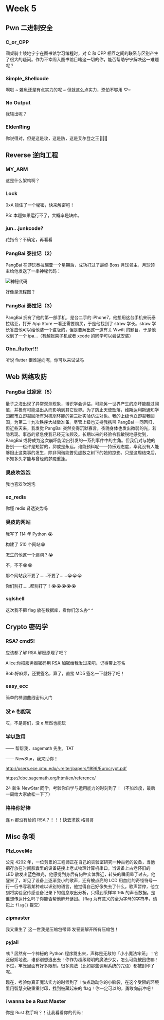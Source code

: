 # Week 5

## Pwn 二进制安全

### C_or_CPP

圆桌骑士绫地宁宁在图书馆学习编程时，对 C 和 CPP 相互之间的联系与区别产生了很大的疑问。作为不幸闯入图书馆目睹这一切的你，能否帮助宁宁解决这一难题呢？

### Simple_Shellcode

啊啦 ~ 雑魚还是有点实力的呢 ~ 但就这么点实力，恐怕不够用 ♡~

### No Output

我输出呢？

### EldenRing

你说得对，但是这是攻，这是防，这是艾尔登之王🥲🥲🥲

## Reverse 逆向工程

### MY_ARM

这是什么架构啊？

### Lock

0xA 锁住了一个秘密，快来解密吧！

PS: 本题如果运行不了，大概率是缺库。

### jun...junkcode?

花指令？不确定，再看看

### PangBai 泰拉记（2）

PangBai 在游玩泰拉瑞亚一个星期后，成功打过了最终 Boss 月球领主，月球领主给他发送了一串神秘代码：

![神秘代码](/images/pangbai-terra3.png)

好像是流程图？

### PangBai 泰拉记（3）

PangBai 拥有了他的第一部手机，是台二手的 iPhone7，他想用这台手机来玩泰拉瑞亚，打开 App Store 一看还需要购买，于是他找到了 straw 学长。straw 学长答应他可以给他装一个盗版的，但是要解出这一道有关 Wwift 的题目，于是他收到了一个 ipa...（有越狱果子机或者 xcode 的同学可以尝试安装）

### Ohn_flutter!!!

听说 flutter 很难逆向呢，你可以来试试吗

## Web 网络攻防

### PangBai 过家家（5）

量子之海出现了异常观测现象，博识学会评估，可能另一世界产生的崩坏能超过阈值，并极有可能溢出从而影响到其它世界。为了防止天使坠落，维斯达利斯通知学园都市立即召回所有对抗崩环能的第三批实验仿生对象。我的上级也立即召我回国，为第二十九次秩序大战做准备。尽管上级也支持我携带 PangBai 一同回归，但近些天来，我发觉 PangBai 突然变得沉默寡言，夜晚身体也发出微弱的光，若隐若现。事态的紧急使我已经无法顾及。长期以来的经验令我敏锐地感觉到，PangBai 或将成为这次崩坏能溢出引发的一系列事件中的主角。但我仍对与她的告别——也许是短暂的，抑或是永远，谁能预料呢——持乐观态度，毕竟没有人能够阻止这类事的发生，除非同谐能瞥见虚数之树下的她的掠影。只是这周结束后，不知多久才能与曾经的梦魇重逢。

### 臭皮吹泡泡

我也喜欢吹泡泡

### ez_redis

你懂 redis 肾透姿势吗

### 臭皮的网站

我写了 114 年 Python 😭

构建了 510 个网站😭

怎生的他这一个漏洞？😭

不，不不😭😭

那个网站我不要了……不要了……😭😭😭

你们别打……都别打了！😭😭😭😭😭

### sqlshell

这次我不把 flag 放在数据库，看你们怎么办^ ^

## Crypto 密码学

### RSA? cmd5!

应该都了解 RSA 解密原理了吧？

Alice:你把服务器密码用 RSA 加密给我发过来吧，记得带上签名

Bob:好麻烦，还要签名，算了，直接 MD5 签名一下就好了吧！

### easy_ecc

简单的椭圆曲线密码入门

### 没 e 也能玩

哎，不是哥们，没 e 居然也能玩

### 学以致用

—— 帮帮我，sagemath 先生，TAT

—— NewStar，我来助你！

<http://users.ece.cmu.edu/~reiter/papers/1996/Eurocrypt.pdf>

<https://doc.sagemath.org/html/en/reference/>

24 新生 NewStar 同学，考验你自学与运用能力的时刻到了！（不加难度，最后一周给大家放松一下了）

### 格格你好棒

连 n 都没有给的 RSA？！！！快去求救 格哥哥

## Misc 杂项

### PlzLoveMe

公元 4202 年，一位劳累的工程师正在自己的实验室研究一种古老的设备，当他把存放在时间胶囊里的设备链接上老式物理计算机串口，当设备上古老怀旧的 LED 散发出蓝色微光，他感觉到身后有何种实体靠近，转头的瞬间晕了过去。他醒来了，听见了设备上逐渐变小的歌声，还有被点亮的 LCD 用血红的奇怪符号一行一行书写着某种难以识别的语言，他觉得自己好像失去了什么。歌声暂停，他立刻将实验室传感设备记录下的信息取出分析，只得到采样率 16k 的声音数据。是谁想传达什么吗？你能否帮他解开谜团。（flag 为有意义的全为字母的字符串，请包上 `flag{}` 提交）

### zipmaster

我又重生了 这一世我是压缩包带师 发誓要解开所有压缩包！

### pyjail

咦？居然有一个神秘的 Python 程序跳出来，声称是无敌的「小小魔法牢笼」！它还傲娇地说，谁都别想逃出去！你作为超级聪明的魔法少女，怎么可能被困住嘛！不过，牢笼里面有好多限制，很多魔法（比如那些调用系统的咒语）都被封印了呢。

现在，考验你真正魔法实力的时候到了！快点动动你的小脑袋，在这个受限的环境里用智慧突破重重封印，找到被藏起来的 flag！你一定可以的，勇敢向前冲吧！

### i wanna be a Rust Master

你是 Rust 糕手吗？！让我看看你的代码！

